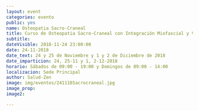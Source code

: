 ```yaml
---
layout: event
categories: evento
public: yes
name: Osteopatia Sacro-Craneal
title: Curso de Osteopatia Sacro-Craneal con Integración Miofascial y Visceral
subtitle:
dateVisible: 2018-11-24 23:00:00
date: 24-11-2018
date_text: 24 y 25 de Noviembre y 1 y 2 de Diciembre de 2018
date_imparticion: 24, 25-11 y 1, 2-12-2018
horario: Sábados de 09:00 - 19:00 y Domingos de 09:00 - 14:00
localizacion: Sede Principal
author: Salud-Zen
image: img/eventos/241118Sacrocraneal.jpg
image_prop:
image2:

---
```

